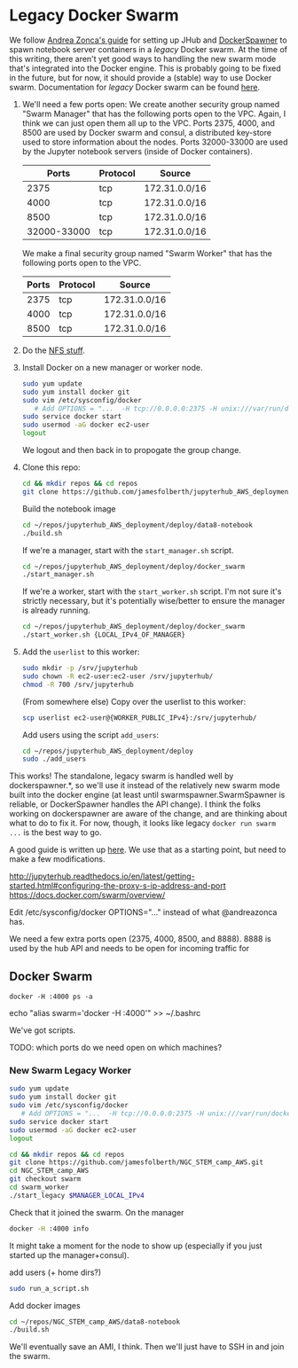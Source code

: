 # Legacy Docker Swarm
We follow [Andrea Zonca's guide](https://zonca.github.io/2016/05/jupyterhub-docker-swarm.html) for setting up JHub and [DockerSpawner](https://github.com/jupyterhub/dockerspawner) to spawn notebook server containers in a <i>legacy</i> Docker swarm.
At the time of this writing, there aren't yet good ways to handling the new swarm mode that's integrated into the Docker engine.
This is probably going to be fixed in the future, but for now, it should provide a (stable) way to use Docker swarm.
Documentation for <i>legacy</i> Docker swarm can be found [here](https://docs.docker.com/swarm/overview/).

1. We'll need a few ports open:
   We create another security group named "Swarm Manager" that has the following ports open to the VPC.
   Again, I think we can just open them all up to the VPC.
   Ports 2375, 4000, and 8500 are used by Docker swarm and consul, a distributed key-store used to store information about the nodes.
   Ports 32000-33000 are used by the Jupyter notebook servers (inside of Docker containers).

      |Ports |	Protocol	| Source |
      |------|----------|--------|
      |2375	| tcp	| 172.31.0.0/16 |
      |4000	| tcp	| 172.31.0.0/16 |
      |8500| tcp	| 172.31.0.0/16 |
      |32000-33000| tcp	| 172.31.0.0/16 |

   We make a final security group named "Swarm Worker" that has the following ports open to the VPC.

      |Ports |	Protocol	| Source |
      |------|----------|--------|
      |2375	| tcp	| 172.31.0.0/16 |
      |4000	| tcp	| 172.31.0.0/16 |
      |8500| tcp	| 172.31.0.0/16 |

2. Do the [NFS stuff](../nfs/README.md).

2. Install Docker on a new manager or worker node.
   ```bash
   sudo yum update
   sudo yum install docker git
   sudo vim /etc/sysconfig/docker
      # Add OPTIONS = "...  -H tcp://0.0.0.0:2375 -H unix:///var/run/docker.sock"
   sudo service docker start
   sudo usermod -aG docker ec2-user
   logout
   ```

   We logout and then back in to propogate the group change.

3. Clone this repo:
   ```bash
   cd && mkdir repos && cd repos
   git clone https://github.com/jamesfolberth/jupyterhub_AWS_deployment.git
   ```

   Build the notebook image
   ```bash
   cd ~/repos/jupyterhub_AWS_deployment/deploy/data8-notebook
   ./build.sh
   ```

   If we're a manager, start with the `start_manager.sh` script.
   ```bash
   cd ~/repos/jupyterhub_AWS_deployment/deploy/docker_swarm
   ./start_manager.sh
   ```

   If we're a worker, start with the `start_worker.sh` script.
   I'm not sure it's strictly necessary, but it's potentially wise/better to ensure the manager is already running.
   ```bash
   cd ~/repos/jupyterhub_AWS_deployment/deploy/docker_swarm
   ./start_worker.sh {LOCAL_IPv4_OF_MANAGER}
   ```

4. Add the `userlist` to this worker:
   ```bash
   sudo mkdir -p /srv/jupyterhub
   sudo chown -R ec2-user:ec2-user /srv/jupyterhub/
   chmod -R 700 /srv/jupyterhub
   ```

   (From somewhere else) Copy over the userlist to this worker:
   ```bash
   scp userlist ec2-user@{WORKER_PUBLIC_IPv4}:/srv/jupyterhub/
   ```

   Add users using the script `add_users`:
   ```bash
   cd ~/repos/jupyterhub_AWS_deployment/deploy
   sudo ./add_users
   ```





This works!  The standalone, legacy swarm is handled well by dockerspawner.*, so we'll use it instead of the relatively new
swarm mode built into the docker engine (at least until swarmspawner.SwarmSpawner is reliable, or DockerSpawner handles the API change).  I think the folks working on
dockerspawner are aware of the change, and are thinking about what to do to fix it.  For now, though, it looks like legacy
`docker run swarm ...` is the best way to go.

A good guide is written up [here](https://zonca.github.io/2016/05/jupyterhub-docker-swarm.html).
We use that as a starting point, but need to make a few modifications.

http://jupyterhub.readthedocs.io/en/latest/getting-started.html#configuring-the-proxy-s-ip-address-and-port
https://docs.docker.com/swarm/overview/

Edit /etc/sysconfig/docker  OPTIONS="..." instead of what @andreazonca has.

We need a few extra ports open (2375, 4000, 8500, and 8888).  8888 is used by the hub API and needs to be open for incoming traffic for


## Docker Swarm


`docker -H :4000 ps -a`

echo "alias swarm='docker -H :4000'" >> ~/.bashrc


We've got scripts.

TODO: which ports do we need open on which machines?

### New Swarm Legacy Worker
```bash
sudo yum update
sudo yum install docker git
sudo vim /etc/sysconfig/docker
   # Add OPTIONS = "...  -H tcp://0.0.0.0:2375 -H unix:///var/run/docker.sock"
sudo service docker start
sudo usermod -aG docker ec2-user
logout
```

```bash
cd && mkdir repos && cd repos
git clone https://github.com/jamesfolberth/NGC_STEM_camp_AWS.git
cd NGC_STEM_camp_AWS
git checkout swarm
cd swarm_worker
./start_legacy $MANAGER_LOCAL_IPv4
```

Check that it joined the swarm.  On the manager
```bash
docker -H :4000 info
```
It might take a moment for the node to show up (especially if you just started up the manager+consul).


add users (+ home dirs?)
```bash
sudo run_a_script.sh
```

Add docker images
```bash
cd ~/repos/NGC_STEM_camp_AWS/data8-notebook
./build.sh
```

We'll eventually save an AMI, I think.  Then we'll just have to SSH in and join the swarm.
